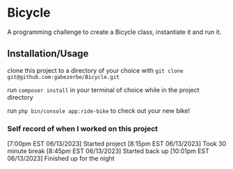 # Bicycle
A programming challenge to create a Bicycle class, instantiate it and run it.

## Installation/Usage
clone this project to a directory of your choice with
``git clone git@github.com:gabezerbe/Bicycle.git``

run ``composer install`` in your terminal of choice while in the project directory

run ``php bin/console app:ride-bike`` to check out your new bike!

### Self record of when I worked on this project
[7:00pm EST 06/13/2023] Started project
[8:15pm EST 06/13/2023] Took 30 minute break
[8:45pm EST 06/13/2023] Started back up
[10:01pm EST 06/13/2023] Finished up for the night

